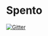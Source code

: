 # Spento

[![Gitter](https://badges.gitter.im/Spento/Lobby.svg)](https://gitter.im/Spento/Lobby?utm_source=badge&utm_medium=badge&utm_campaign=pr-badge&utm_content=badge)